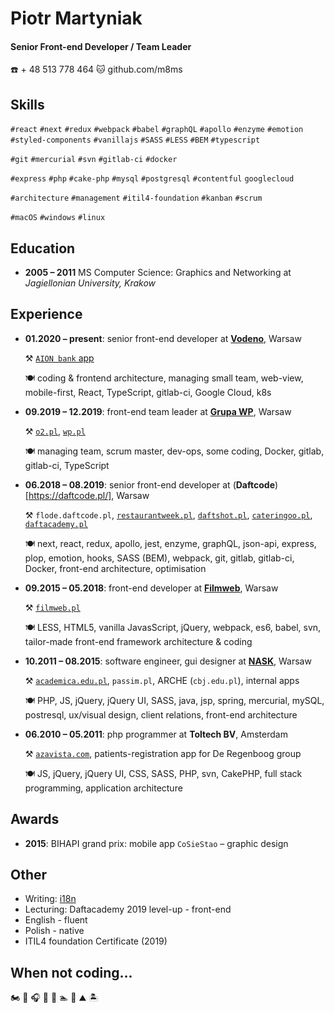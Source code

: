 # Piotr Martyniak

#### Senior Front-end Developer / Team Leader

☎️ + 48 513 778 464  🐱 github.com/m8ms

## Skills

`#react` `#next` `#redux` `#webpack` `#babel` `#graphQL` `#apollo` `#enzyme` `#emotion` `#styled-components`
`#vanillajs` `#SASS` `#LESS` `#BEM` `#typescript` 

`#git` `#mercurial` `#svn` `#gitlab-ci` `#docker`

`#express` `#php` `#cake-php` `#mysql` `#postgresql` `#contentful` `googlecloud`

`#architecture` `#management` `#itil4-foundation` `#kanban` `#scrum`

`#macOS` `#windows` `#linux`

## Education
   
* **2005 – 2011** MS Computer Science: Graphics and Networking at _Jagiellonian University, Krakow_
    
## Experience
  
* **01.2020 – present**: senior front-end developer at [**Vodeno**](https://www.vodeno.com/), Warsaw

    ⚒ [`AION bank` app](https://play.google.com/store/apps/details?id=be.aion.android.app&hl=en&gl=US)
    
    🍽 coding & frontend architecture, managing small team, web-view, mobile-first, React, TypeScript, gitlab-ci, Google Cloud, k8s
  
* **09.2019 – 12.2019**: front-end team leader at [**Grupa WP**](https://holding.wp.pl/en), Warsaw

    ⚒ [`o2.pl`](https://www.o2.pl/), [`wp.pl`](https://www.wp.pl/)
    
    🍽 managing team, scrum master, dev-ops, some coding, Docker, gitlab, gitlab-ci, TypeScript 
  
* **06.2018 – 08.2019**: senior front-end developer at (**Daftcode**)[https://daftcode.pl/], Warsaw 

    ⚒ `flode.daftcode.pl`, [`restaurantweek.pl`](https://restaurantweek.pl/), [`daftshot.pl`](https://daftshot.pl/), [`cateringoo.pl`](https://cateringoo.pl/), [`daftacademy.pl`](https://daftacademy.pl/)
    
    🍽 next, react, redux, apollo, jest, enzyme, graphQL, json-api, express, plop, emotion, hooks, SASS (BEM), webpack, git, gitlab, gitlab-ci, Docker, front-end architecture, optimisation

* **09.2015 – 05.2018**: front-end developer at [**Filmweb**](https://www.filmweb.pl/), Warsaw 

    ⚒ [`filmweb.pl`](https://www.filmweb.pl/)

    🍽 LESS, HTML5, vanilla JavasScript, jQuery, webpack, es6, babel, svn, tailor-made front-end framework architecture & coding
 
* **10.2011 – 08.2015**: software engineer, gui designer at [**NASK**](https://en.nask.pl/), Warsaw 

    ⚒ [`academica.edu.pl`](https://academica.edu.pl/), `passim.pl`, ARCHE (`cbj.edu.pl`), internal apps
    
    🍽 PHP, JS, jQuery, jQuery UI, SASS, java, jsp, spring, mercurial, mySQL, postresql, ux/visual design, client relations, front-end architecture

* **06.2010 – 05.2011**: php programmer at **Toltech BV**, Amsterdam 

    ⚒ [`azavista.com`](https://azavista.com/), patients-registration app for De Regenboog group
     
    🍽 JS, jQuery, jQuery UI, CSS, SASS, PHP, svn, CakePHP, full stack programming, application architecture    

## Awards
* **2015**: BIHAPI grand prix: mobile app `CoSieStao` – graphic design

## Other
* Writing: [i18n](https://blog.daftcode.pl/going-international-at-the-front-end-13983cee429d)
* Lecturing: Daftacademy 2019 level-up - front-end
* English - fluent
* Polish - native
* ITIL4 foundation Certificate (2019)

## When not coding...
🏍 ‍‍🎤 🎧 🎹 🎸 🏊 🏐 ⛰ 🏝
